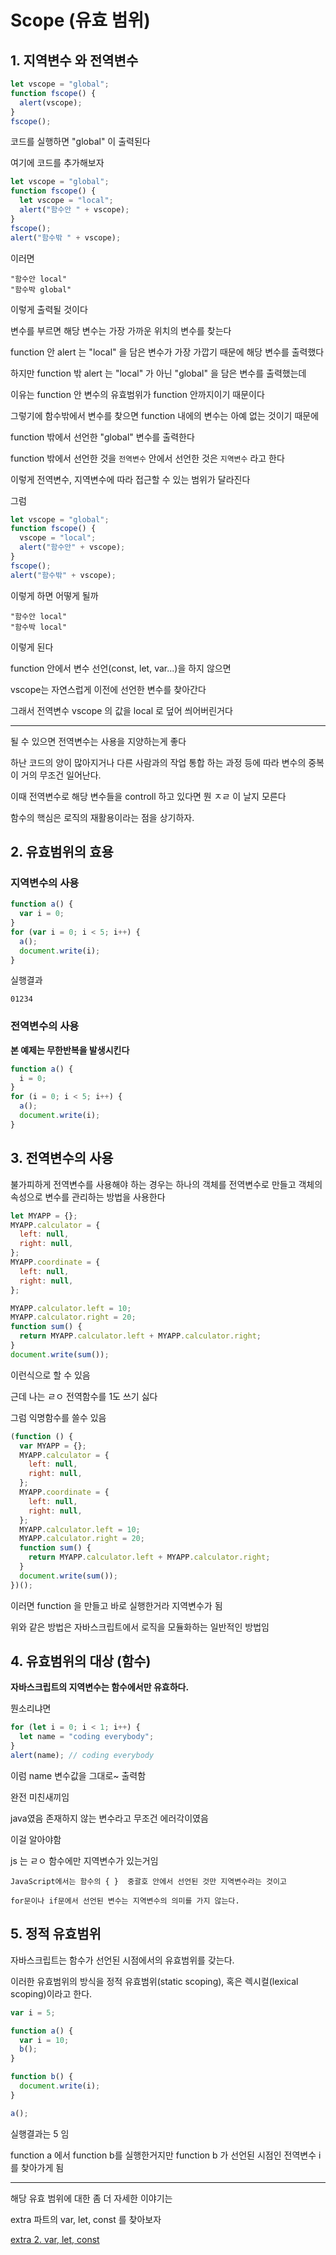 # Scope (유효 범위)

## 1. 지역변수 와 전역변수

```js
let vscope = "global";
function fscope() {
  alert(vscope);
}
fscope();
```

코드를 실행하면 "global" 이 출력된다

여기에 코드를 추가해보자

```js
let vscope = "global";
function fscope() {
  let vscope = "local";
  alert("함수안 " + vscope);
}
fscope();
alert("함수밖 " + vscope);
```

이러면

```
"함수안 local"
"함수박 global"
```

이렇게 출력될 것이다

변수를 부르면 해당 변수는 가장 가까운 위치의 변수를 찾는다

function 안 alert 는 "local" 을 담은 변수가 가장 가깝기 때문에 해당 변수를 출력했다

하지만 function 밖 alert 는 "local" 가 아닌 "global" 을 담은 변수를 출력했는데

이유는 function 안 변수의 유효범위가 function 안까지이기 때문이다

그렇기에 함수밖에서 변수를 찾으면 function 내에의 변수는 아예 없는 것이기 때문에

function 밖에서 선언한 "global" 변수를 출력한다

function 밖에서 선언한 것을 `전역변수` 안에서 선언한 것은 `지역변수` 라고 한다

이렇게 전역변수, 지역변수에 따라 접근할 수 있는 범위가 달라진다

그럼

```js
let vscope = "global";
function fscope() {
  vscope = "local";
  alert("함수안" + vscope);
}
fscope();
alert("함수밖" + vscope);
```

이렇게 하면 어떻게 될까

```
"함수안 local"
"함수박 local"
```

이렇게 된다

function 안에서 변수 선언(const, let, var...)을 하지 않으면

vscope는 자연스럽게 이전에 선언한 변수를 찾아간다

그래서 전역변수 vscope 의 값을 local 로 덮어 씌어버린거다

---

될 수 있으면 전역변수는 사용을 지양하는게 좋다

하난 코드의 양이 많아지거나 다른 사람과의 작업 통합 하는 과정 등에 따라 변수의 중복이 거의 무조건 일어난다.

이때 전역변수로 해당 변수들을 controll 하고 있다면 뭔 ㅈㄹ 이 날지 모른다

함수의 핵심은 로직의 재활용이라는 점을 상기하자.

## 2. 유효범위의 효용

### 지역변수의 사용

```js
function a() {
  var i = 0;
}
for (var i = 0; i < 5; i++) {
  a();
  document.write(i);
}
```

실행결과

```
01234
```

### 전역변수의 사용

**본 예제는 무한반복을 발생시킨다**

```js
function a() {
  i = 0;
}
for (i = 0; i < 5; i++) {
  a();
  document.write(i);
}
```

## 3. 전역변수의 사용

불가피하게 전역변수를 사용해야 하는 경우는 하나의 객체를 전역변수로 만들고 객체의 속성으로 변수를 관리하는 방법을 사용한다

```js
let MYAPP = {};
MYAPP.calculator = {
  left: null,
  right: null,
};
MYAPP.coordinate = {
  left: null,
  right: null,
};

MYAPP.calculator.left = 10;
MYAPP.calculator.right = 20;
function sum() {
  return MYAPP.calculator.left + MYAPP.calculator.right;
}
document.write(sum());
```

이런식으로 할 수 있음

근데 나는 ㄹㅇ 전역함수를 1도 쓰기 싫다

그럼 익명함수를 쓸수 있음

```js
(function () {
  var MYAPP = {};
  MYAPP.calculator = {
    left: null,
    right: null,
  };
  MYAPP.coordinate = {
    left: null,
    right: null,
  };
  MYAPP.calculator.left = 10;
  MYAPP.calculator.right = 20;
  function sum() {
    return MYAPP.calculator.left + MYAPP.calculator.right;
  }
  document.write(sum());
})();
```

이러면 function 을 만들고 바로 실행한거라 지역변수가 됨

위와 같은 방법은 자바스크립트에서 로직을 모듈화하는 일반적인 방법임

## 4. 유효범위의 대상 (함수)

**자바스크립트의 지역변수는 함수에서만 유효하다.**

뭔소리냐면

```js
for (let i = 0; i < 1; i++) {
  let name = "coding everybody";
}
alert(name); // coding everybody
```

이럼 name 변수값을 그대로~ 출력함

완전 미친새끼임

java였음 존재하지 않는 변수라고 무조건 에러각이였음

이걸 알아야함

js 는 ㄹㅇ 함수에만 지역변수가 있는거임

    JavaScript에서는 함수의 { }  중괄호 안에서 선언된 것만 지역변수라는 것이고

    for문이나 if문에서 선언된 변수는 지역변수의 의미를 가지 않는다.

## 5. 정적 유효범위

자바스크립트는 함수가 선언된 시점에서의 유효범위를 갖는다.

이러한 유효범위의 방식을 정적 유효범위(static scoping), 혹은 렉시컬(lexical scoping)이라고 한다.

```js
var i = 5;

function a() {
  var i = 10;
  b();
}

function b() {
  document.write(i);
}

a();
```

실행결과는 5 임

function a 에서 function b를 실행한거지만 function b 가 선언된 시점인 전역변수 i 를 찾아가게 됨

---

해당 유효 범위에 대한 좀 더 자세한 이야기는

extra 파트의 var, let, const 를 찾아보자

[extra 2. var, let, const](https://github.com/lugia574/diary/blob/main/study/JavaScript/md/4.%20extra%20part/extra%202.%20var%2C%20let%2C%20const%20.md)

